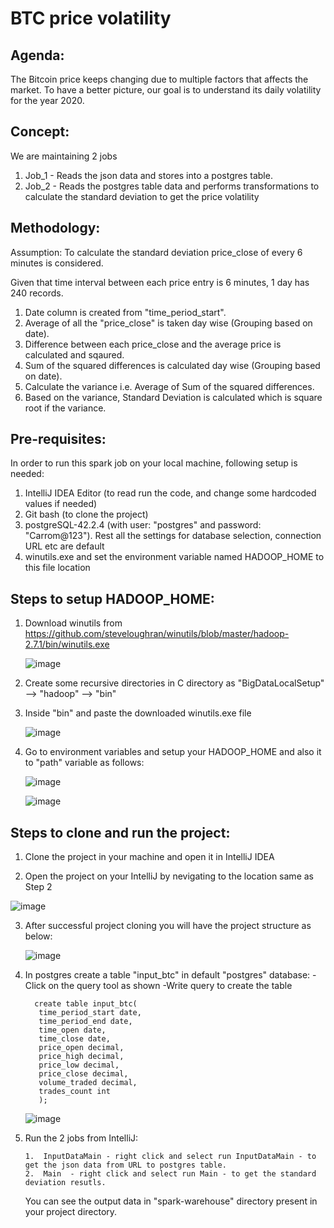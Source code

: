BTC price volatility
====================

Agenda:
-------
The Bitcoin price keeps changing due to multiple factors that affects the market. 
To have a better picture, our goal is to understand its daily volatility for the year 2020.

Concept:
--------
We are maintaining 2 jobs
1. Job_1 - Reads the json data and stores into a postgres table.
2. Job_2 - Reads the postgres table data and performs transformations to calculate the standard deviation to get the price volatility

Methodology:
-----------
Assumption: To calculate the standard deviation price_close of every 6 minutes is considered.


Given that time interval between each price entry is 6 minutes, 1 day has 240 records.
1. Date column is created from "time_period_start".
2. Average of all the "price_close" is taken day wise (Grouping based on date).
3. Difference between each price_close and the average price is calculated and sqaured.
4. Sum of the squared differences is calculated day wise (Grouping based on date).
5. Calculate the variance i.e. Average of Sum of the squared differences.
6. Based on the variance, Standard Deviation is calculated which is square root if the variance.

Pre-requisites:
--------------
In order to run this spark job on your local machine, following setup is needed:
1. IntelliJ IDEA Editor (to read run the code, and change some hardcoded values if needed)
2. Git bash (to clone the project)
3. postgreSQL-42.2.4 (with user: "postgres" and password: "Carrom@123"). 
     Rest all the settings for database selection, connection URL etc are default
4. winutils.exe and set the environment variable named HADOOP_HOME to this file location
  

Steps to setup HADOOP_HOME:
---------------------------
1. Download winutils from https://github.com/steveloughran/winutils/blob/master/hadoop-2.7.1/bin/winutils.exe
   
   ![image](https://user-images.githubusercontent.com/13486101/125194098-68a6b300-e26d-11eb-9d88-353c12ef3790.png)
   
2. Create some recursive directories in C directory as  "BigDataLocalSetup" --> "hadoop" --> "bin"
3. Inside "bin" and paste the downloaded winutils.exe file
     
     ![image](https://user-images.githubusercontent.com/13486101/125194290-38134900-e26e-11eb-9899-34771695fcb1.png)
     
4. Go to environment variables and setup your HADOOP_HOME and also it to "path" variable as follows:
     
      ![image](https://user-images.githubusercontent.com/13486101/125194476-19618200-e26f-11eb-9ee6-5a6353668f01.png)
      
      ![image](https://user-images.githubusercontent.com/13486101/125194612-af95a800-e26f-11eb-8fc2-cd251aaeacdb.png)
      


Steps to clone and run the project:
-----------------------------------
1. Clone the project in your machine and open it in IntelliJ IDEA

2. Open the project on your IntelliJ by nevigating to the location same as Step 2

  ![image](https://user-images.githubusercontent.com/13486101/125193216-ef0cc600-e268-11eb-8883-4ba3fb698e82.png) 

3. After successful project cloning you will have the project structure as below:

     ![image](https://user-images.githubusercontent.com/13486101/125193351-97bb2580-e269-11eb-89d9-4e60e2c9684d.png)

4. In postgres create a table "input_btc" in default "postgres" database:
       -Click on the query tool as shown 
       -Write query to create the table 
         
         create table input_btc(
          time_period_start date,
          time_period_end date,
          time_open date,
          time_close date,
          price_open decimal,
          price_high decimal,
          price_low decimal,
          price_close decimal,
          volume_traded decimal,
          trades_count int
          );

    ![image](https://user-images.githubusercontent.com/13486101/125195433-3730e600-e273-11eb-87f2-46f7fff97542.png)

    
5. Run the 2 jobs from IntelliJ:

       1.  InputDataMain - right click and select run InputDataMain - to get the json data from URL to postgres table.
       2.  Main  - right click and select run Main - to get the standard deviation resutls.


   You can see the output data in "spark-warehouse" directory present in your project directory.
